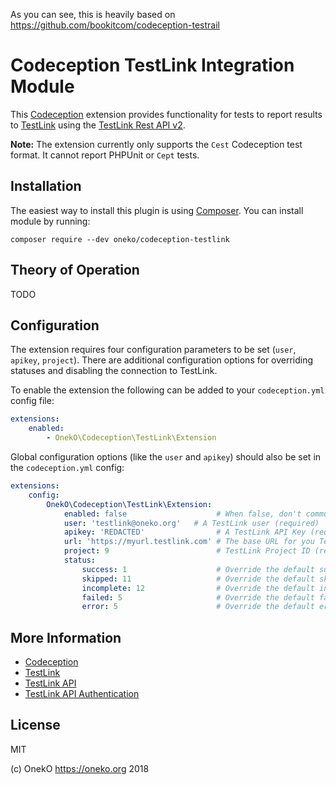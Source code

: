As you can see, this is heavily based on https://github.com/bookitcom/codeception-testrail

# Codeception TestLink Integration Module

This [Codeception](https://codeception.com) extension provides functionality for tests to report results to
[TestLink](http://testlink.org/) using the [TestLink Rest API v2](https://github.com/TestLinkOpenSourceTRMS/testlink-code/tree/testlink_1_9/lib/api/rest/v2).

**Note:** The extension currently only supports the `Cest` Codeception test format.  It cannot report PHPUnit or `Cept`
tests.

## Installation

The easiest way to install this plugin is using [Composer](https://getcomposer.org/).  You can install module
by running:

```
composer require --dev oneko/codeception-testlink
```

## Theory of Operation
TODO

## Configuration

The extension requires four configuration parameters to be set (`user`, `apikey`, `project`).  There are additional
configuration options for overriding statuses and disabling the connection to TestLink.

To enable the extension the following can be added to your `codeception.yml` config file:

```yaml
extensions:
    enabled:
        - OnekO\Codeception\TestLink\Extension
```

Global configuration options (like the `user` and `apikey`) should also be set in the `codeception.yml` config:

```yaml
extensions:
    config:
        OnekO\Codeception\TestLink\Extension:
            enabled: false                    # When false, don't communicate with TestLink (optional; default: true)
            user: 'testlink@oneko.org'   # A TestLink user (required)
            apikey: 'REDACTED'                # A TestLink API Key (required)
	  		url: 'https://myurl.testlink.com' # The base URL for you TestLink Instance
            project: 9                        # TestLink Project ID (required)
            status:
                success: 1                    # Override the default success status (optional)
                skipped: 11                   # Override the default skipped status (optional)
                incomplete: 12                # Override the default incomplete status (optional)
                failed: 5                     # Override the default failed status (optional)
                error: 5                      # Override the default error status (optional)
```

## More Information

* [Codeception](https://codeception.com)
* [TestLink](https://http://testlink.org/)
* [TestLink API](https://github.com/TestLinkOpenSourceTRMS/testlink-code/tree/testlink_1_9/lib/api/rest/v2)
* [TestLink API Authentication](https://docs.google.com/document/d/12jp8pVrgCFdH90S2FLvz6iXfePLZbr11Tv1PqYAXwiA/edit#)

## License

MIT

(c) OnekO https://oneko.org 2018

